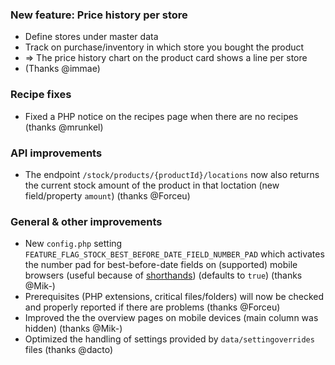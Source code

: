 ### New feature: Price history per store
- Define stores under master data
- Track on purchase/inventory in which store you bought the product
- => The price history chart on the product card shows a line per store
- (Thanks @immae)

### Recipe fixes
- Fixed a PHP notice on the recipes page when there are no recipes (thanks @mrunkel)

### API improvements
- The endpoint `/stock/products/{productId}/locations` now also returns the current stock amount of the product in that loctation (new field/property `amount`) (thanks @Forceu)

### General & other improvements
- New `config.php` setting `FEATURE_FLAG_STOCK_BEST_BEFORE_DATE_FIELD_NUMBER_PAD` which activates the number pad for best-before-date fields on (supported) mobile browsers (useful because of [shorthands](https://github.com/grocy/grocy#input-shorthands-for-date-fields)) (defaults to `true`) (thanks @Mik-)
- Prerequisites (PHP extensions, critical files/folders) will now be checked and properly reported if there are problems (thanks @Forceu)
- Improved the the overview pages on mobile devices (main column was hidden) (thanks @Mik-)
- Optimized the handling of settings provided by `data/settingoverrides` files (thanks @dacto)
